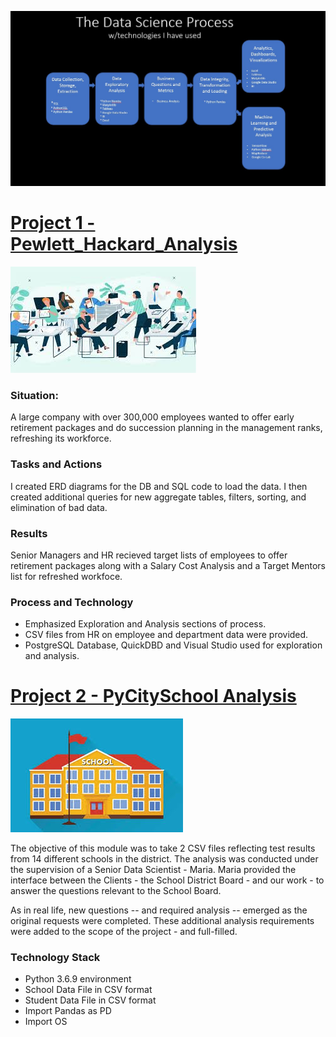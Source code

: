 ![](/images/DSProcess.JPG)


# [Project 1 - Pewlett_Hackard_Analysis](https://github.com/tcottrell321/Pewlett_Hackard_Analysis)
![](/images/Employees1.jpg)

### Situation:
A large company with over 300,000 employees wanted to offer early retirement packages and do succession planning in the management ranks, refreshing its workforce. 

### Tasks and Actions
I created ERD diagrams for the DB and SQL code to load the data. I then created additional queries for new aggregate tables, filters, sorting, and elimination of bad data.

### Results
Senior Managers and HR recieved target lists of employees to offer retirement packages along with a Salary Cost Analysis and a Target Mentors list for refreshed workfoce. 

### Process and Technology
- Emphasized Exploration and Analysis sections of process.
- CSV files from HR on employee and department data were provided. 
- PostgreSQL Database, QuickDBD and Visual Studio used for exploration and analysis.


# [Project 2 - PyCitySchool Analysis](https://github.com/tcottrell321/school_district_analysis)
![](/images/Schools.jpg)

The objective of this module was to take 2 CSV files reflecting test results from 14 different schools in the district. The analysis was conducted under the supervision of a Senior Data Scientist - Maria. Maria provided the interface between the Clients - the School District Board - and our work - to answer the questions relevant to the School Board. 

As in real life, new questions -- and required analysis -- emerged as the original requests were completed. These additional analysis requirements were added to the scope of the project - and full-filled. 

### Technology Stack
- Python 3.6.9 environment
- School Data File in CSV format
- Student Data File in CSV format
- Import Pandas as PD
- Import OS
